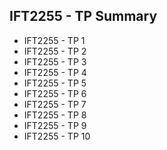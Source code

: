 ## IFT2255 - TP Summary

- IFT2255 - TP 1
- IFT2255 - TP 2
- IFT2255 - TP 3
- IFT2255 - TP 4
- IFT2255 - TP 5
- IFT2255 - TP 6
- IFT2255 - TP 7
- IFT2255 - TP 8
- IFT2255 - TP 9
- IFT2255 - TP 10


